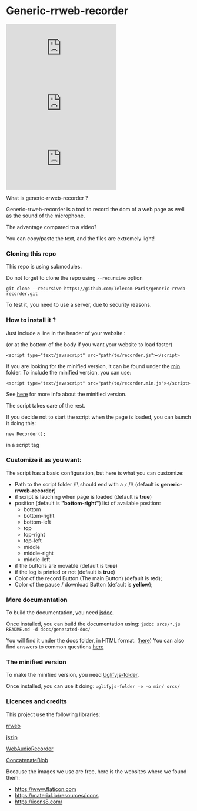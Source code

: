 # Generic-rrweb-recorder

![](https://img.badgesize.io/Telecom-Paris/generic-rrweb-recorder/dev/srcs/recorder.js)
![](https://img.badgesize.io/Telecom-Paris/generic-rrweb-recorder/dev/min/srcs/recorder.min.js?label=Minified_version)
![](https://img.badgesize.io/Telecom-Paris/generic-rrweb-recorder/dev/srcs/recorder.js?compression=gzip)

What is generic-rrweb-recorder ?

Generic-rrweb-recorder is a tool to record the dom of a web page as well as the sound of the microphone.

The advantage compared to a video?

You can copy/paste the text, and the files are extremely light!

### Cloning this repo

This repo is using submodules.

Do not forget to clone the repo using ```--recursive``` option

```
git clone --recursive https://github.com/Telecom-Paris/generic-rrweb-recorder.git
```

To test it, you need to use a server, due to security reasons.

### How to install it ?

Just include a line in the header of your website :

(or at the bottom of the body if you want your website to load faster)

```
<script type="text/javascript" src="path/to/recorder.js"></script>
```

If you are looking for the minified version, it can be found under the [min](min/) folder.
To include the minified version, you can use:
```
<script type="text/javascript" src="path/to/recorder.min.js"></script>
```
See [here](#the-minified-version) for more info about the minified version.

The script takes care of the rest.

If you decide not to start the script when the page is loaded, you can launch it doing this:
```
new Recorder();
```
in a script tag

### Customize it as you want:

The script has a basic configuration, but here is what you can customize:
- Path to the script folder /!\ should end with a ```/``` /!\ (default is **generic-rrweb-recorder**)
- if script is lauching when page is loaded (default is **true**)
- position (default is **"bottom-right"**)
  list of available position:
  - bottom
  - bottom-right
  - bottom-left
  - top
  - top-right
  - top-left
  - middle
  - middle-right
  - middle-left
- if the buttons are movable (default is **true**)
- if the log is printed or not (default is **true**)
- Color of the record Button (The main Button) (default is **red**);
- Color of the pause / download Button (default is **yellow**);

### More documentation

To build the documentation, you need [jsdoc](https://jsdoc.app/index.html).

Once installed, you can build the documentation using:
```jsdoc srcs/*.js README.md -d docs/generated-doc/```

You will find it under the docs folder, in HTML format. ([here](docs/generated-doc))
You can also find answers to common questions [here](docs/FAQ.md)

### The minified version

To make the minified version, you need [Uglifyjs-folder](https://github.com/ionutvmi/uglifyjs-folder).

Once installed, you can use it doing:
```uglifyjs-folder -e -o min/ srcs/```

### Licences and credits

This project use the following libraries:

[rrweb](https://github.com/rrweb-io/rrweb)

[jszip](https://github.com/Stuk/jszip)

[WebAudioRecorder](https://github.com/higuma/web-audio-recorder-js)

[ConcatenateBlob](https://github.com/muaz-khan/ConcatenateBlobs)

Because the images we use are free, here is the websites where we found them:
- https://www.flaticon.com
- https://material.io/resources/icons
- https://icons8.com/
